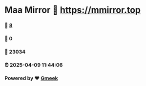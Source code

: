 # Maa Mirror :link: https://mmirror.top 
### :page_facing_up: [8](https://mmirror.top/tag.html) 
### :speech_balloon: 0 
### :hibiscus: 23034 
### :alarm_clock: 2025-04-09 11:44:06 
### Powered by :heart: [Gmeek](https://github.com/Meekdai/Gmeek)
